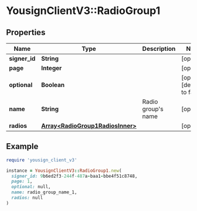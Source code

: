 # YousignClientV3::RadioGroup1

## Properties

| Name | Type | Description | Notes |
| ---- | ---- | ----------- | ----- |
| **signer_id** | **String** |  | [optional] |
| **page** | **Integer** |  | [optional] |
| **optional** | **Boolean** |  | [optional][default to false] |
| **name** | **String** | Radio group&#39;s name | [optional] |
| **radios** | [**Array&lt;RadioGroup1RadiosInner&gt;**](RadioGroup1RadiosInner.md) |  | [optional] |

## Example

```ruby
require 'yousign_client_v3'

instance = YousignClientV3::RadioGroup1.new(
  signer_id: 9b6ed2f3-244f-487a-baa1-bbe4f51c8748,
  page: 1,
  optional: null,
  name: radio_group_name_1,
  radios: null
)
```

